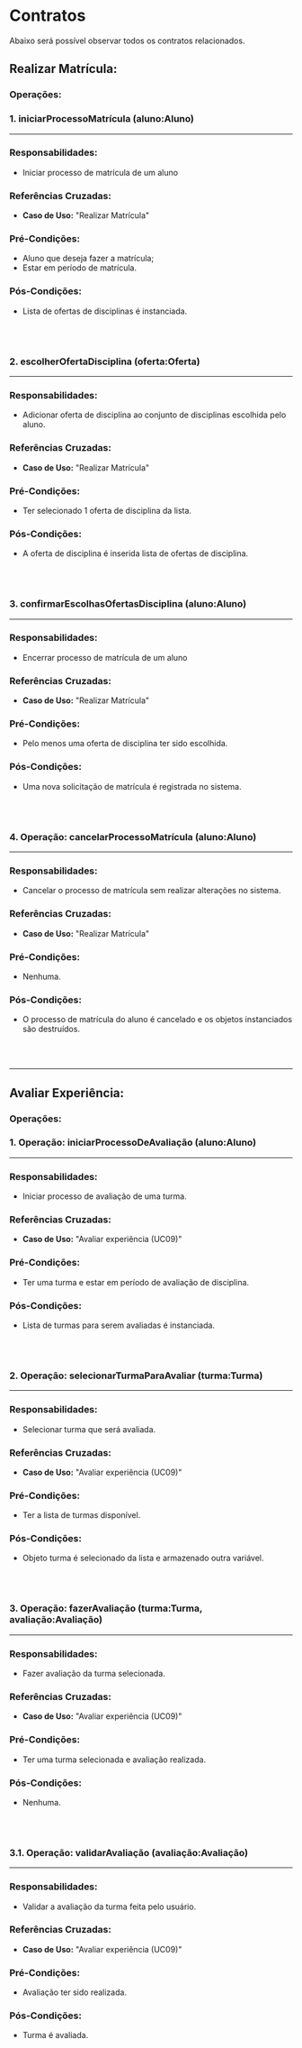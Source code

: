 # **Contratos**

Abaixo será possível observar todos os contratos relacionados.

## Realizar Matrícula:

### Operações:

### **1.** iniciarProcessoMatrícula (aluno:Aluno)
-----------------------

### **Responsabilidades**:

- Iniciar processo de matrícula de um aluno

### **Referências Cruzadas**:

- **Caso de Uso:** "Realizar Matrícula"

### **Pré-Condições**:

- Aluno que deseja fazer a matrícula;
- Estar em período de matrícula.

### **Pós-Condições**:

- Lista de ofertas de disciplinas é instanciada.

<!-- Pular Linha -->
<br></br>

### **2.** escolherOfertaDisciplina (oferta:Oferta)
-----------------------

### **Responsabilidades**:

- Adicionar oferta de disciplina ao conjunto de disciplinas escolhida pelo aluno.

### **Referências Cruzadas**:

- **Caso de Uso:** "Realizar Matrícula"

### **Pré-Condições**:

- Ter selecionado 1 oferta de disciplina da lista.

### **Pós-Condições**:

- A oferta de disciplina é inserida lista de ofertas de disciplina.

<!-- Pular Linha -->
<br></br>


### **3.** confirmarEscolhasOfertasDisciplina (aluno:Aluno)
-----------------------

### **Responsabilidades**:

- Encerrar processo de matrícula de um aluno

### **Referências Cruzadas**:

- **Caso de Uso:** "Realizar Matrícula"

### **Pré-Condições**:

- Pelo menos uma oferta de disciplina ter sido escolhida.

### **Pós-Condições**:

- Uma nova solicitação de matrícula é registrada no sistema.

<!-- Pular Linha -->
<br></br>

### 4. **Operação**: cancelarProcessoMatrícula (aluno:Aluno)
-----------------------

### **Responsabilidades**:

- Cancelar o processo de matrícula sem realizar alterações no sistema.

### **Referências Cruzadas**:

- **Caso de Uso:** "Realizar Matrícula"

### **Pré-Condições**:

- Nenhuma.

### **Pós-Condições**:

- O processo de matrícula do aluno é cancelado e os objetos instanciados são destruídos.

<!-- Pular Linha -->
<br></br>

----
## Avaliar Experiência:

### Operações:

### 1. **Operação**: iniciarProcessoDeAvaliação (aluno:Aluno)
-----------------------

### **Responsabilidades**:

- Iniciar processo de avaliação de uma turma.

### **Referências Cruzadas**:

- **Caso de Uso:** "Avaliar experiência (UC09)"

### **Pré-Condições**:

- Ter uma turma e estar em período de avaliação de disciplina.

### **Pós-Condições**:

- Lista de turmas para serem avaliadas é instanciada.

<!-- Pular Linha -->
<br></br>

### 2. **Operação**: selecionarTurmaParaAvaliar (turma:Turma)
-----------------------

### **Responsabilidades**:

- Selecionar turma que será avaliada.

### **Referências Cruzadas**:

- **Caso de Uso:** "Avaliar experiência (UC09)"

### **Pré-Condições**:

- Ter a lista de turmas disponível.

### **Pós-Condições**:

- Objeto turma é selecionado da lista e armazenado outra variável.

<!-- Pular Linha -->
<br></br>

### 3. **Operação**: fazerAvaliação (turma:Turma, avaliação:Avaliação)
-----------------------

### **Responsabilidades**:

- Fazer avaliação da turma selecionada.

### **Referências Cruzadas**:

- **Caso de Uso:** "Avaliar experiência (UC09)"

### **Pré-Condições**:

- Ter uma turma selecionada e avaliação realizada.

### **Pós-Condições**:

- Nenhuma.

<!-- Pular Linha -->
<br></br>

### 3.1. **Operação**: validarAvaliação (avaliação:Avaliação)
-----------------------

### **Responsabilidades**:

- Validar a avaliação da turma feita pelo usuário.

### **Referências Cruzadas**:

- **Caso de Uso:** "Avaliar experiência (UC09)"

### **Pré-Condições**:

- Avaliação ter sido realizada.

### **Pós-Condições**:

- Turma é avaliada.

<!-- Pular Linha -->
<br></br>